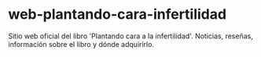 # web-plantando-cara-infertilidad
Sitio web oficial del libro 'Plantando cara a la infertilidad'. Noticias, reseñas, información sobre el libro y dónde adquirirlo.
